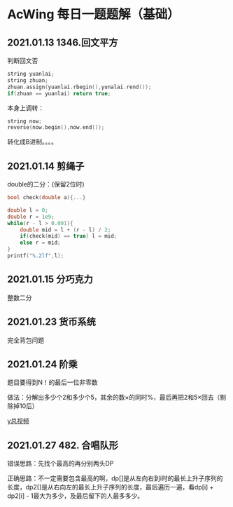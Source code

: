 # AcWing 每日一题题解（基础）

## 2021.01.13 1346.回文平方

判断回文否

```c++
string yuanlai;
string zhuan;
zhuan.assign(yuanlai.rbegin(),yunalai.rend());
if(zhuan == yuanlai) return true;
```

本身上调转：

```c++
string now;
reverse(now.begin(),now.end());
```

转化成B进制。。。。



## 2021.01.14 剪绳子

double的二分：(保留2位时)

```c++
bool check(double a){...}

double l = 0;
double r = 1e9;
while(r - l > 0.001){
    double mid = l + (r - l) / 2;
    if(check(mid) == true) l = mid;
    else r = mid;
}
printf("%.2lf",l);
```

## 2021.01.15 分巧克力

整数二分

## 2021.01.23 货币系统

完全背包问题

## 2021.01.24 阶乘

题目要得到N！的最后一位非零数

做法：分解出多少个2和多少个5，其余的数×的同时%，最后再把2和5×回去（剔除掉10后）

[y总视频](https://www.acwing.com/video/2326/)

## 2021.01.27 482. 合唱队形

错误思路：先找个最高的再分别两头DP

正确思路：不一定需要包含最高的啊，dp[]是从左向右到i时的最长上升子序列的长度，dp2[]是从右向左的最长上升子序列的长度，最后遍历一遍，看dp[i] + dp2[i] - 1最大为多少，及最后留下的人最多多少。





